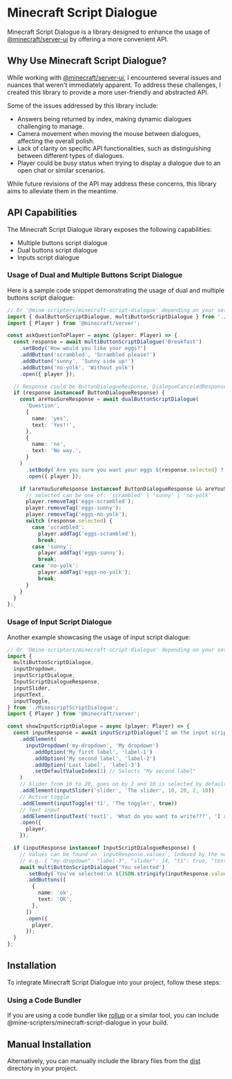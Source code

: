 # Minecraft Script Dialogue

Minecraft Script Dialogue is a library designed to enhance the usage of
[@minecraft/server-ui](https://www.npmjs.com/package/@minecraft/server-ui)
by offering a more convenient API.

## Why Use Minecraft Script Dialogue?

While working with [@minecraft/server-ui](https://www.npmjs.com/package/@minecraft/server-ui),
I encountered several issues and nuances that weren't immediately apparent.
To address these challenges, I created this library to provide a more user-friendly and abstracted API.

Some of the issues addressed by this library include:

- Answers being returned by index, making dynamic dialogues challenging to manage.
- Camera movement when moving the mouse between dialogues, affecting the overall polish.
- Lack of clarity on specific API functionalities, such as distinguishing between different types of dialogues.
- Player could be busy status when trying to display a dialogue due to an open chat or similar scenarios.

While future revisions of the API may address these concerns, this library aims to alleviate them in the meantime.

## API Capabilities

The Minecraft Script Dialogue library exposes the following capabilities:

- Multiple buttons script dialogue
- Dual buttons script dialogue
- Inputs script dialogue

### Usage of Dual and Multiple Buttons Script Dialogue

Here is a sample code snippet demonstrating the usage of dual and multiple buttons script dialogue:

```typescript
// Or '@mine-scripters/minecraft-script-dialogue' depending on your setup
import { dualButtonScriptDialogue, multiButtonScriptDialogue } from './MinescriptScriptDialogue';
import { Player } from '@minecraft/server';

const askQuestionToPlayer = async (player: Player) => {
  const response = await multiButtonScriptDialogue('Breakfast')
    .setBody('How would you like your eggs?')
    .addButton('scrambled', 'Scrambled please!')
    .addButton('sunny', 'Sunny side up!')
    .addButton('no-yolk', 'Without yolk')
    .open({ player });

  // Response could be ButtonDialogueResponse, DialogueCanceledResponse or DialogueRejectedResponse
  if (response instanceof ButtonDialogueResponse) {
    const areYouSureResponse = await dualButtonScriptDialogue(
      'Question',
      {
        name: 'yes',
        text: 'Yes!!',
      },
      {
        name: 'no',
        text: 'No way.',
      }
    )
      .setBody(`Are you sure you want your eggs ${response.selected} ?!`)
      .open({ player });

    if (areYouSureResponse instanceof ButtonDialogueResponse && areYouSureResponse.selected === 'yes') {
      // selected can be one of: 'scrambled' | 'sunny' | 'no-yolk'
      player.removeTag('eggs-scrambled');
      player.removeTag('eggs-sunny');
      player.removeTag('eggs-no-yolk');
      switch (response.selected) {
        case 'scrambled':
          player.addTag('eggs-scrambled');
          break;
        case 'sunny':
          player.addTag('eggs-sunny');
          break;
        case 'no-yolk':
          player.addTag('eggs-no-yolk');
          break;
      }
    }
  }
};
```

### Usage of Input Script Dialogue

Another example showcasing the usage of input script dialogue:

```typescript
// Or '@mine-scripters/minecraft-script-dialogue' depending on your setup
import {
  multiButtonScriptDialogue,
  inputDropdown,
  inputScriptDialogue,
  InputScriptDialogueResponse,
  inputSlider,
  inputText,
  inputToggle,
} from './MinescriptScriptDialogue';
import { Player } from '@minecraft/server';

const showInputScriptDialogue = async (player: Player) => {
  const inputResponse = await inputScriptDialogue('I am the input script dialogue')
    .addElement(
      inputDropdown('my-dropdown', 'My dropdown')
        .addOption('My first label', 'label-1')
        .addOption('My second label', 'label-2')
        .addOption('Last label', 'label-3')
        .setDefaultValueIndex(1) // Selects "My second label"
    )
    // Slider from 10 to 20, goes on by 2 and 10 is selected by default
    .addElement(inputSlider('slider', 'The slider', 10, 20, 2, 10))
    // Active toggle
    .addElement(inputToggle('t1', 'The toggle!', true))
    // Text input
    .addElement(inputText('text1', 'What do you want to write???', 'I am the placeholder', 'default value'))
    .open({
      player,
    });

  if (inputResponse instanceof InputScriptDialogueResponse) {
    // Values can be found on `inputResponse.values`, indexed by the name.
    // e.g. { "my-dropdown": "label-3", "slider": 14, "t1": true, "text1": "My stuff" }
    await multiButtonScriptDialogue('You selected')
      .setBody(`You've selected:\n ${JSON.stringify(inputResponse.values, undefined, 2)}`)
      .addButtons([
        {
          name: 'ok',
          text: 'OK',
        },
      ])
      .open({
        player,
      });
  }
};
```

## Installation

To integrate Minecraft Script Dialogue into your project, follow these steps:

### Using a Code Bundler

If you are using a code bundler like [rollup](https://rollupjs.org/) or a similar tool,
you can include @mine-scripters/minecraft-script-dialogue in your build.

## Manual Installation

Alternatively, you can manually include the library files from the [dist](./dist) directory in your project.
